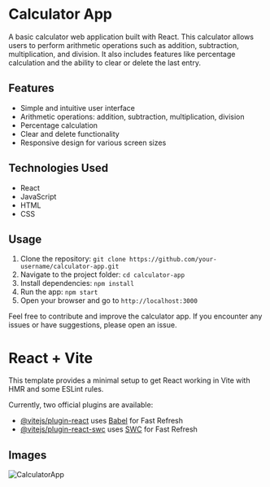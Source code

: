 # Calculator App

A basic calculator web application built with React. This calculator allows users to perform arithmetic operations such as addition, subtraction, multiplication, and division. It also includes features like percentage calculation and the ability to clear or delete the last entry.

## Features

- Simple and intuitive user interface
- Arithmetic operations: addition, subtraction, multiplication, division
- Percentage calculation
- Clear and delete functionality
- Responsive design for various screen sizes

## Technologies Used

- React
- JavaScript
- HTML
- CSS

## Usage

1. Clone the repository: `git clone https://github.com/your-username/calculator-app.git`
2. Navigate to the project folder: `cd calculator-app`
3. Install dependencies: `npm install`
4. Run the app: `npm start`
5. Open your browser and go to `http://localhost:3000`

Feel free to contribute and improve the calculator app. If you encounter any issues or have suggestions, please open an issue.


# React + Vite

This template provides a minimal setup to get React working in Vite with HMR and some ESLint rules.

Currently, two official plugins are available:

- [@vitejs/plugin-react](https://github.com/vitejs/vite-plugin-react/blob/main/packages/plugin-react/README.md) uses [Babel](https://babeljs.io/) for Fast Refresh
- [@vitejs/plugin-react-swc](https://github.com/vitejs/vite-plugin-react-swc) uses [SWC](https://swc.rs/) for Fast Refresh

## Images
![CalculatorApp](public/img-1)
